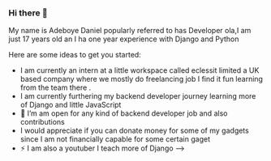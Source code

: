 ### Hi there 👋

My name is Adeboye Daniel popularly referred to has Developer ola,I am just 17 years old an I ha one year experience with Django and Python 

Here are some ideas to get you started:

- I am currently an intern at a little workspace called eclessit limited a UK based company where we mostly do freelancing job I find it fun learning from the team there .
- I am currently furthering my backend developer journey learning more of Django and little JavaScript
- 👯 I’m am open for any kind of backend developer job and also contributions
- I would appreciate if you can donate money for some of my gadgets since I am not financially capable for some certain gaget
- ⚡ I am also a youtuber I teach more of Django
-->
